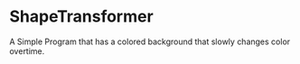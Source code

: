 # ShapeTransformer
A Simple Program that has a colored background that slowly changes color overtime.
